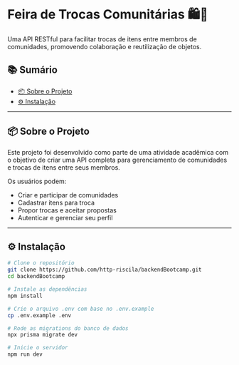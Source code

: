 # Feira de Trocas Comunitárias 🛍️🤝

Uma API RESTful para facilitar trocas de itens entre membros de comunidades, promovendo colaboração e reutilização de objetos.

## 📚 Sumário

- [📦 Sobre o Projeto](#-sobre-o-projeto)
- [⚙️ Instalação](#-instalação)

---

## 📦 Sobre o Projeto

Este projeto foi desenvolvido como parte de uma atividade acadêmica com o objetivo de criar uma API completa para gerenciamento de comunidades e trocas de itens entre seus membros.

Os usuários podem:

- Criar e participar de comunidades
- Cadastrar itens para troca
- Propor trocas e aceitar propostas
- Autenticar e gerenciar seu perfil

---

## ⚙️ Instalação

```bash
# Clone o repositório
git clone https://github.com/http-riscila/backendBootcamp.git
cd backendBootcamp

# Instale as dependências
npm install

# Crie o arquivo .env com base no .env.example
cp .env.example .env

# Rode as migrations do banco de dados
npx prisma migrate dev

# Inicie o servidor
npm run dev
```
